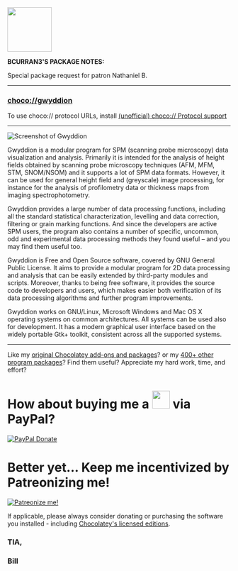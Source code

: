 <img src="https://raw.githubusercontent.com/bcurran3/ChocolateyPackages/master/gwyddion/gwyddion_icon.png" width="100" height="100">

**BCURRAN3'S PACKAGE NOTES:**

Special package request for patron Nathaniel B.

---

### [choco://gwyddion](choco://gwyddion)
To use choco:// protocol URLs, install [(unofficial) choco:// Protocol support ](https://chocolatey.org/packages/choco-protocol-support)

---

![Screenshot of Gwyddion](https://raw.githubusercontent.com/bcurran3/ChocolateyPackages/master/gwyddion/gwyddion_screenshot.png)
	
Gwyddion is a modular program for SPM (scanning probe microscopy) data visualization and analysis. Primarily it is intended for the analysis of height fields obtained by scanning probe microscopy techniques (AFM, MFM, STM, SNOM/NSOM) and it supports a lot of SPM data formats. However, it can be used for general height field and (greyscale) image processing, for instance for the analysis of profilometry data or thickness maps from imaging spectrophotometry.

Gwyddion provides a large number of data processing functions, including all the standard statistical characterization, levelling and data correction, filtering or grain marking functions. And since the developers are active SPM users, the program also contains a number of specific, uncommon, odd and experimental data processing methods they found useful – and you may find them useful too.

Gwyddion is Free and Open Source software, covered by GNU General Public License. It aims to provide a modular program for 2D data processing and analysis that can be easily extended by third-party modules and scripts. Moreover, thanks to being free software, it provides the source code to developers and users, which makes easier both verification of its data processing algorithms and further program improvements.

Gwyddion works on GNU/Linux, Microsoft Windows and Mac OS X operating systems on common architectures. All systems can be used also for development. It has a modern graphical user interface based on the widely portable Gtk+ toolkit, consistent across all the supported systems.

***

Like my [original Chocolatey add-ons and packages](https://community.chocolatey.org/packages?q=tag%3Abcurran3)? or my [400+ other program packages](https://chocolatey.org/profiles/bcurran3)? Find them useful? Appreciate my hard work, time, and effort?


<h1>How about buying me a <img src="https://cdn.rawgit.com/bcurran3/ChocolateyPackages/master/mylogos/beer.png" alt="" width="40" height="40"> via PayPal?</h1>

[![PayPal Donate](https://www.paypalobjects.com/webstatic/mktg/logo/AM_SbyPP_mc_vs_dc_ae.jpg)](https://www.paypal.me/bcurran3donations)

<h1>Better yet... Keep me incentivized by Patreonizing me!</h1>

[![Patreonize me!](https://c5.patreon.com/external/logo/downloads_wordmark_white_on_coral.png)](https://www.patreon.com/bcurran3)


If applicable, please always consider donating or purchasing the software you installed - including [Chocolatey's licensed editions](https://chocolatey.org/pricing).

<h3>TIA,</h3>

<h3>Bill</h3>